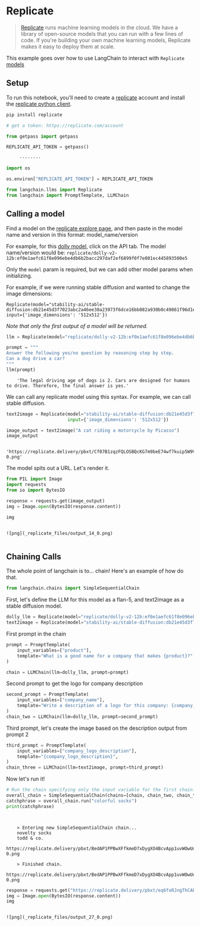 # Replicate

>[Replicate](https://replicate.com/blog/machine-learning-needs-better-tools) runs machine learning models in the cloud. We have a library of open-source models that you can run with a few lines of code. If you're building your own machine learning models, Replicate makes it easy to deploy them at scale.

This example goes over how to use LangChain to interact with `Replicate` [models](https://replicate.com/explore)

<!-- WARNING: THIS FILE WAS AUTOGENERATED! DO NOT EDIT! Instead, edit the notebook w/the location & name as this file. -->

## Setup

To run this notebook, you'll need to create a [replicate](https://replicate.com) account and install the [replicate python client](https://github.com/replicate/replicate-python).


```bash
pip install replicate
```


```python
# get a token: https://replicate.com/account

from getpass import getpass

REPLICATE_API_TOKEN = getpass()
```

<CodeOutputBlock lang="python">

```
     ········
```

</CodeOutputBlock>


```python
import os

os.environ["REPLICATE_API_TOKEN"] = REPLICATE_API_TOKEN
```


```python
from langchain.llms import Replicate
from langchain import PromptTemplate, LLMChain
```

## Calling a model

Find a model on the [replicate explore page](https://replicate.com/explore), and then paste in the model name and version in this format: model_name/version

For example, for this [dolly model](https://replicate.com/replicate/dolly-v2-12b), click on the API tab. The model name/version would be: `replicate/dolly-v2-12b:ef0e1aefc61f8e096ebe4db6b2bacc297daf2ef6899f0f7e001ec445893500e5`

Only the `model` param is required, but we can add other model params when initializing.

For example, if we were running stable diffusion and wanted to change the image dimensions:

```
Replicate(model="stability-ai/stable-diffusion:db21e45d3f7023abc2a46ee38a23973f6dce16bb082a930b0c49861f96d1e5bf", input={'image_dimensions': '512x512'})
```
                       
*Note that only the first output of a model will be returned.*


```python
llm = Replicate(model="replicate/dolly-v2-12b:ef0e1aefc61f8e096ebe4db6b2bacc297daf2ef6899f0f7e001ec445893500e5")
```


```python
prompt = """
Answer the following yes/no question by reasoning step by step. 
Can a dog drive a car?
"""
llm(prompt)
```

<CodeOutputBlock lang="python">

```
    'The legal driving age of dogs is 2. Cars are designed for humans to drive. Therefore, the final answer is yes.'
```

</CodeOutputBlock>

We can call any replicate model using this syntax. For example, we can call stable diffusion.


```python
text2image = Replicate(model="stability-ai/stable-diffusion:db21e45d3f7023abc2a46ee38a23973f6dce16bb082a930b0c49861f96d1e5bf", 
                       input={'image_dimensions': '512x512'})
```


```python
image_output = text2image("A cat riding a motorcycle by Picasso")
image_output
```

<CodeOutputBlock lang="python">

```
    'https://replicate.delivery/pbxt/Cf07B1zqzFQLOSBQcKG7m9beE74wf7kuip5W9VxHJFembefKE/out-0.png'
```

</CodeOutputBlock>

The model spits out a URL. Let's render it.


```python
from PIL import Image
import requests
from io import BytesIO

response = requests.get(image_output)
img = Image.open(BytesIO(response.content))

img
```

<CodeOutputBlock lang="python">

```
    
![png](_replicate_files/output_14_0.png)
    
```

</CodeOutputBlock>

## Chaining Calls
The whole point of langchain is to... chain! Here's an example of how do that.


```python
from langchain.chains import SimpleSequentialChain
```

First, let's define the LLM for this model as a flan-5, and text2image as a stable diffusion model.


```python
dolly_llm = Replicate(model="replicate/dolly-v2-12b:ef0e1aefc61f8e096ebe4db6b2bacc297daf2ef6899f0f7e001ec445893500e5")
text2image = Replicate(model="stability-ai/stable-diffusion:db21e45d3f7023abc2a46ee38a23973f6dce16bb082a930b0c49861f96d1e5bf")
```

First prompt in the chain


```python
prompt = PromptTemplate(
    input_variables=["product"],
    template="What is a good name for a company that makes {product}?",
)

chain = LLMChain(llm=dolly_llm, prompt=prompt)
```

Second prompt to get the logo for company description


```python
second_prompt = PromptTemplate(
    input_variables=["company_name"],
    template="Write a description of a logo for this company: {company_name}",
)
chain_two = LLMChain(llm=dolly_llm, prompt=second_prompt)
```

Third prompt, let's create the image based on the description output from prompt 2


```python
third_prompt = PromptTemplate(
    input_variables=["company_logo_description"],
    template="{company_logo_description}",
)
chain_three = LLMChain(llm=text2image, prompt=third_prompt)
```

Now let's run it!


```python
# Run the chain specifying only the input variable for the first chain.
overall_chain = SimpleSequentialChain(chains=[chain, chain_two, chain_three], verbose=True)
catchphrase = overall_chain.run("colorful socks")
print(catchphrase)
```

<CodeOutputBlock lang="python">

```
    
    
    > Entering new SimpleSequentialChain chain...
    novelty socks
    todd & co.
    https://replicate.delivery/pbxt/BedAP1PPBwXFfkmeD7xDygXO4BcvApp1uvWOwUdHM4tcQfvCB/out-0.png
    
    > Finished chain.
    https://replicate.delivery/pbxt/BedAP1PPBwXFfkmeD7xDygXO4BcvApp1uvWOwUdHM4tcQfvCB/out-0.png
```

</CodeOutputBlock>


```python
response = requests.get("https://replicate.delivery/pbxt/eq6foRJngThCAEBqse3nL3Km2MBfLnWQNd0Hy2SQRo2LuprCB/out-0.png")
img = Image.open(BytesIO(response.content))
img
```

<CodeOutputBlock lang="python">

```
    
![png](_replicate_files/output_27_0.png)
    
```

</CodeOutputBlock>
